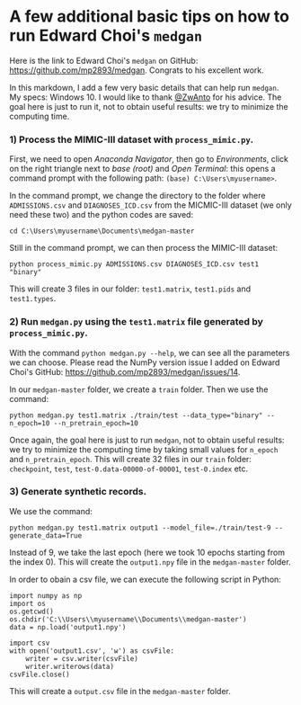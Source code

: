 # A few additional basic tips on how to run Edward Choi's `medgan`

Here is the link to Edward Choi's `medgan` on GitHub: https://github.com/mp2893/medgan. Congrats to his excellent work.

In this markdown, I add a few very basic details that can help run `medgan`. My specs: Windows 10. I would like to thank [@ZwAnto](https://github.com/ZwAnto) for his advice. The goal here is just to run it, not to obtain useful results: we try to minimize the computing time.

### 1) Process the MIMIC-III dataset with `process_mimic.py`.

First, we need to open _Anaconda Navigator_, then go to _Environments_, click on the right triangle next to _base (root)_ and _Open Terminal_: this opens a command prompt with the following path: `(base) C:\Users\myusername>`.

In the command prompt, we change the directory to the folder where `ADMISSIONS.csv` and `DIAGNOSES_ICD.csv` from the MICMIC-III dataset (we only need these two) and the python codes are saved:
```
cd C:\Users\myusername\Documents\medgan-master
```
Still in the command prompt, we can then process the MIMIC-III dataset:
```
python process_mimic.py ADMISSIONS.csv DIAGNOSES_ICD.csv test1 "binary"
```
This will create 3 files in our folder: `test1.matrix`, `test1.pids` and `test1.types`.

### 2) Run `medgan.py` using the `test1.matrix` file generated by `process_mimic.py`.

With the command `python medgan.py --help`, we can see all the parameters we can choose. Please read the NumPy version issue I added on Edward Choi's GitHub: https://github.com/mp2893/medgan/issues/14.

In our `medgan-master` folder, we create a `train` folder. Then we use the command:
```
python medgan.py test1.matrix ./train/test --data_type="binary" --n_epoch=10 --n_pretrain_epoch=10
```
Once again, the goal here is just to run `medgan`, not to obtain useful results: we try to minimize the computing time by taking small values for `n_epoch` and `n_pretrain_epoch`.
This will create 32 files in our `train` folder: `checkpoint`, `test`, `test-0.data-00000-of-00001`, `test-0.index` etc.

### 3) Generate synthetic records.

We use the command:
```
python medgan.py test1.matrix output1 --model_file=./train/test-9 --generate_data=True
 ```
Instead of 9, we take the last epoch (here we took 10 epochs starting from the index 0). This will create the `output1.npy` file in the `medgan-master` folder.

In order to obain a csv file, we can execute the following script in Python:
```
import numpy as np
import os
os.getcwd()
os.chdir('C:\\Users\\myusername\\Documents\\medgan-master')
data = np.load('output1.npy')

import csv
with open('output1.csv', 'w') as csvFile:
    writer = csv.writer(csvFile)
    writer.writerows(data)
csvFile.close()
 ```
This will create a `output.csv` file in the `medgan-master` folder.
